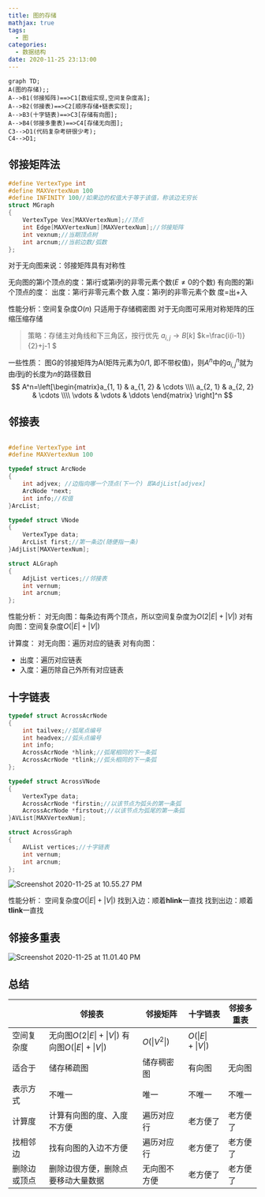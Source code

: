 ```yaml
---
title: 图的存储
mathjax: true
tags:
  - 图
categories:
  - 数据结构
date: 2020-11-25 23:13:00
---
```


``` mermaid
graph TD;
A(图的存储);;
A-->B1(邻接矩阵)==>C1[数组实现,空间复杂度高];
A-->B2(邻接表)==>C2[顺序存储+链表实现];
A-->B3(十字链表)==>C3[存储有向图];
A-->B4(邻接多重表)==>C4[存储无向图];
C3-->D1(代码复杂考研很少考);
C4-->D1;
```

## 邻接矩阵法

``` cpp
#define VertexType int
#define MAXVertexNum 100
#define INFINITY 100//如果边的权值大于等于该值，称该边无穷长
struct MGraph
{
    VertexType Vex[MAXVertexNum];//顶点
    int Edge[MAXVertexNum][MAXVertexNum];//邻接矩阵
    int vexnum;//当期顶点树
    int arcnum;//当前边数/弧数
};

```

对于无向图来说：邻接矩阵具有对称性

无向图的第i个顶点的度：第i行或第i列的非零元素个数($E\neq0$的个数)
有向图的第i个顶点的度： 出度：第i行非零元素个数 入度：第i列的非零元素个数 度=出+入

性能分析：空间复杂度$O(n)$ 只适用于存储稠密图
对于无向图可采用对称矩阵的压缩压缩存储

> 策略：存储主对角线和下三角区，按行优先
> $a_{i, j}\rightarrow B[k]$
> $k=\frac{i(i-1)}{2}+j-1 $

一些性质：
图G的邻接矩阵为A(矩阵元素为0/1, 即不带权值)，则$A^n$中的$a^n_{i, j}$就为由$i$到$j$的长度为$n$的路径数目
$$
A^n=\left[\begin{matrix}a_{1, 1} & a_{1, 2} & \cdots \\\\
a_{2, 1} & a_{2, 2} & \cdots \\\\
\vdots & \vdots & \ddots \end{matrix}
\right]^n
$$

## 邻接表

``` cpp

#define VertexType int
#define MAXVertexNum 100

typedef struct ArcNode
{
    int adjvex; //边指向哪一个顶点(下一个) 即AdjList[adjvex]
    ArcNode *next;
    int info;//权值
}ArcList;

typedef struct VNode
{
    VertexType data;
    ArcList first;//第一条边(随便指一条)
}AdjList[MAXVertexNum];

struct ALGraph
{
    AdjList vertices;//邻接表
    int vernum;
    int arcnum;
};
```

性能分析：
对无向图：每条边有两个顶点，所以空间复杂度为$O(2|E|+|V|)$
对有向图：空间复杂度$O(|E|+|V|)$

计算度：
对无向图：遍历对应的链表
对有向图：

* 出度：遍历对应链表
* 入度：遍历除自己外所有对应链表

## 十字链表

``` cpp
typedef struct AcrossAcrNode
{
    int tailvex;//弧尾点编号
    int headvex;//弧头点编号
    int info;
    AcrossAcrNode *hlink;//弧尾相同的下一条弧
    AcrossAcrNode *tlink;//弧头相同的下一条弧
};

typedef struct AcrossVNode
{
    VertexType data;
    AcrossAcrNode *firstin;//以该节点为弧头的第一条弧
    AcrossAcrNode *firstout;//以该节点为弧尾的第一条弧
}AVList[MAXVertexNum];

struct AcrossGraph
{
    AVList vertices;//十字链表
    int vernum;
    int arcnum;
};
```

![Screenshot 2020-11-25 at 10.55.27 PM](https://i.loli.net/2020/11/25/U1lKot2DfcC7PhY.png)

性能分析：
空间复杂度$O(\lvert E \rvert +\lvert V \rvert)$
找到入边：顺着**hlink**一直找
找到出边：顺着**tlink**一直找

## 邻接多重表

![Screenshot 2020-11-25 at 11.01.40 PM](https://i.loli.net/2020/11/25/leKh7Ct9z3vZAUF.png)

## 总结

||邻接表|邻接矩阵|十字链表|邻接多重表 |
|---|---|---|---|---|
|空间复杂度|无向图$O(2\lvert E \rvert + \lvert V\rvert )$ 有向图$O(\lvert E \rvert +\lvert V \rvert )$|$O(\lvert  V^2\rvert)$|$O(\lvert E \rvert +\lvert V \rvert )$||
|适合于|储存稀疏图|储存稠密图|有向图|无向图|
|表示方式|不唯一|唯一|不唯一|不唯一|
|计算度|计算有向图的度、入度不方便|遍历对应行|老方便了|老方便了|
|找相邻边|找有向图的入边不方便|遍历对应行|老方便了|老方便了|
|删除边或顶点|删除边很方便，删除点要移动大量数据|无向图不方便|老方便了|老方便了|
